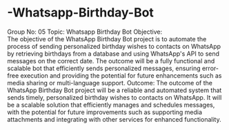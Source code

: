 # -Whatsapp-Birthday-Bot
Group No: 05 
Topic: Whatsapp Birthday Bot 
Objective:  
The objective of the WhatsApp Birthday Bot project is to automate the process of sending 
personalized birthday wishes to contacts on WhatsApp by retrieving birthdays from a database and 
using WhatsApp's API to send messages on the correct date. The outcome will be a fully functional 
and scalable bot that efficiently sends personalized messages, ensuring error-free execution and 
providing the potential for future enhancements such as media sharing or multi-language support. 
Outcome: 
The outcome of the WhatsApp Birthday Bot project will be a reliable and automated system that 
sends timely, personalized birthday wishes to contacts on WhatsApp. It will be a scalable solution 
that efficiently manages and schedules messages, with the potential for future improvements such 
as supporting media attachments and integrating with other services for enhanced functionality. 
